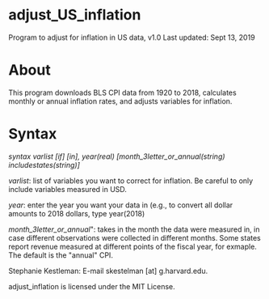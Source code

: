 # adjust_US_inflation
Program to adjust for inflation in US data, v1.0
Last updated: Sept 13, 2019

# About
This program downloads BLS CPI data from 1920 to 2018, calculates monthly or annual inflation rates, and adjusts variables for inflation. 

# Syntax
<i>syntax varlist [if] [in], year(real) [month_3letter_or_annual(string) includestates(string)]</i>

<i>varlist</i>: list of variables you want to correct for inflation. Be careful to only include variables measured in USD.

<i>year</i>: enter the year you want your data in (e.g., to convert all dollar amounts to 2018 dollars, type year(2018)

<i>month_3letter_or_annual</i>": takes in the month the data were measured in, in case different observations were collected in different months. Some states report revenue measured at different points of the fiscal year, for exmaple. The default is the "annual" CPI. 


Stephanie Kestleman: E-mail skestelman [at] g.harvard.edu.

adjust_inflation is licensed under the MIT License.
